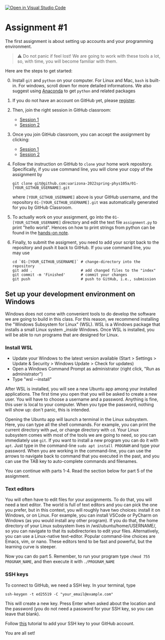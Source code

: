 [![Open in Visual Studio Code](https://classroom.github.com/assets/open-in-vscode-f059dc9a6f8d3a56e377f745f24479a46679e63a5d9fe6f495e02850cd0d8118.svg)](https://classroom.github.com/online_ide?assignment_repo_id=6778390&assignment_repo_type=AssignmentRepo)
# Assignment #1

The first assignment is about setting up accounts and your programming
environment.  

> :warning: Do not panic if feel lost! We are going to work with these
>           tools a lot, so, with time, you will become familiar with them.

Here are the steps to get started:

0. Install `git` and `python` on your computer.
   For Linux and Mac, `bash` is built-in.
   For windows, scroll down for more detailed informations.
   We also suggest using [Anaconda](https://www.anaconda.com/products/individual) to get `python` and related packages

1. If you do not have an account on GitHub yet, please
   [register](https://github.com/signup).

2. Then, join the right session in GitHub classroom:

   - [Session 1](https://classroom.github.com/classrooms/97425980-phys-105a-session-1)
   - [Session 2](https://classroom.github.com/classrooms/97425980-phys-105a-session-2)

3. Once you join GitHub classroom, you can accept the assignment by
   clicking:

   - [Session 1](https://classroom.github.com/a/vxHYdJF3)
   - [Session 2](https://classroom.github.com/a/5l3Frsbk)

4. Follow the instruction on GitHub to `clone` your home work
   repository.
   Specifically, if you use command line, you will clone your copy of
   the assignment by

       git clone git@github.com:uarizona-2022spring-phys105a/01-[YOUR_GITHUB_USERNAME].git

   where `[YOUR_GITHUB_USERNAME]` above is your GitHub username, and
   the repository `01-[YOUR_GITHUB_USERNAME].git` was automatically
   generated for you by GitHub Classroom.

5. To actually work on your assignment, go into the
   `01-[YOUR_GITHUB_USERNAME]` directory and edit the text file
   `assignment.py` to print "hello world".
   Hences on how to print strings from python can be found in the
   [hands-on note](https://github.com/uarizona-2022spring-phys105a/phys105a/blob/main/01/Handson.ipynb).

6. Finally, to submit the assigment, you need to add your script back
   to the repository and push it back to GitHub.
   If you use command line, you may use

       cd `01-[YOUR_GITHUB_USERNAME]` # change-directory into the repository
       git add .                      # add changed files to the "index"
       git commit -m 'Finished'       # commit your changes
       git push                       # push to GitHub, i.e., submission
       
## Set up your development environment on Windows

Windows does not come with convenient tools to do develop the software we are
going to build in this class. For this reason, we recommend installing the
"Windows Subsystem for Linux" (WSL). WSL is a Windows package that installs a
small Linux system __inside_ Windows. Once WSL is installed, you will be able to
run programs that are designed for Linux.

### Install WSL

- Update your Windows to the latest version available (Start > Settings > Update
  & Security > Windows Update > Check for updates)
- Open a Windows Command Prompt as administrator (right click, "Run as
  administrator")
- Type "wsl --install"

After WSL is installed, you will see a new Ubuntu app among your installed
applications. The first time you open that you will be asked to create a new
user. You will have to choose a username and a password. Anything is fine, this
user is local to your computer. When you type the password, nothing will show
up: don't panic, this is intended.

Opening the Ubuntu app will launch a terminal in the Linux subsystem. Here, you
can type all the shell commands. For example, you can print the current
directory with `pwd`, or change directory with `cd`. Your Linux subsystem comes
with most of the tools we are going to need, so you can immediately use `git`.
If you want to install a new program you can do it with `apt`. Just type in the
command-line `sudo apt install PROGRAM` and type your password. When you are
working in the command-line, you can use the arrows to navigate back to command
that you executed in the past, and you can use the TAB key to auto-complete
commands and filenames.

You can continue with parts 1-4. Read the section below for part 5 of the
assignment.

### Text editors

You will often have to edit files for your assignments. To do that, you will
need a text editor. The world is full of text editors and you can pick the one
you prefer, but in this context, you will roughly have two choices: install it
on Windows, or on Linux. For example, you can install VSCode or PyCharm on
Windows (as you would install any other program). If you do that, the home
directory of your Linux subsystem lives in /wsl/ubuntu/home/USERNAME/, so you
can navigate to that its subdirectories to edit your files. Alternatively, you
can use a Linux-native text-editor. Popular command-line choices are Emacs, vim,
or nano. These editors tend to be fast and powerful, but the learning curve is
steeper.

Now you can do part 5. Remember, to run your program type `chmod 755
PROGRAM_NAME`, and then execute it with `./PROGRAM_NAME`

### SSH keys

To connect to GitHub, we need a SSH key. In your terminal, type
```
ssh-keygen -t ed25519 -C "your_email@example.com"
```
This will create a new key. Press Enter when asked about the location and the password
(you do not need a password for your SSH key, so you can leave that blank).

Follow
[this](https://docs.github.com/en/authentication/connecting-to-github-with-ssh/adding-a-new-ssh-key-to-your-github-account)
tutorial to add your SSH key to your GitHub account.

You are all set!




